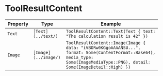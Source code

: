 # ToolResultContent

| Property | Type | Example |
|----------|------|---------|
| `Text` | `[Text](../text/)` | `ToolResultContent::Text(Text { text: "The calculation result is 42" })` |
| `Image` | `[Image](../image/)` | `ToolResultContent::Image(Image { data: "iVBORw0KGgoAAAANSU...", format: Some(ContentFormat::Base64), media_type: Some(ImageMediaType::PNG), detail: Some(ImageDetail::High) })` |